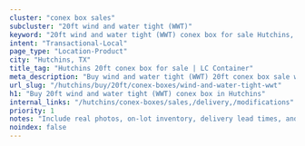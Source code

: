 ```yaml
---
cluster: "conex box sales"
subcluster: "20ft wind and water tight (WWT)"
keyword: "20ft wind and water tight (WWT) conex box for sale Hutchins, TX"
intent: "Transactional-Local"
page_type: "Location-Product"
city: "Hutchins, TX"
title_tag: "Hutchins 20ft conex box for sale | LC Container"
meta_description: "Buy wind and water tight (WWT) 20ft conex box sale with local delivery in Hutchins, TX. LC Container — local Since 2003. Request a fast quote today."
url_slug: "/hutchins/buy/20ft/conex-boxes/wind-and-water-tight-wwt"
h1: "Buy 20ft wind and water tight (WWT) conex box in Hutchins"
internal_links: "/hutchins/conex-boxes/sales,/delivery,/modifications"
priority: 1
notes: "Include real photos, on-lot inventory, delivery lead times, and financing info."
noindex: false
---
```


<!-- TODO: Add unique city/inventory copy, images, and internal links here. -->
